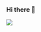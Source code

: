 ### Hi there 👋
<a href="https://www.linkedin.com/in/pongsakorn-jansanit/">
   <img src="https://img.shields.io/badge/LinkedIn-0077B5?style=for-the-badge&logo=linkedin&logoColor=white"/>
</a>
<br /><br />



<!--
**BigPongsakorn02/BigPongsakorn02** is a ✨ _special_ ✨ repository because its `README.md` (this file) appears on your GitHub profile.

Here are some ideas to get you started:

- 🔭 I’m currently working on ...
- 🌱 I’m currently learning ...
- 👯 I’m looking to collaborate on ...
- 🤔 I’m looking for help with ...
- 💬 Ask me about ...
- 📫 How to reach me: ...
- 😄 Pronouns: ...
- ⚡ Fun fact: ...
-->
